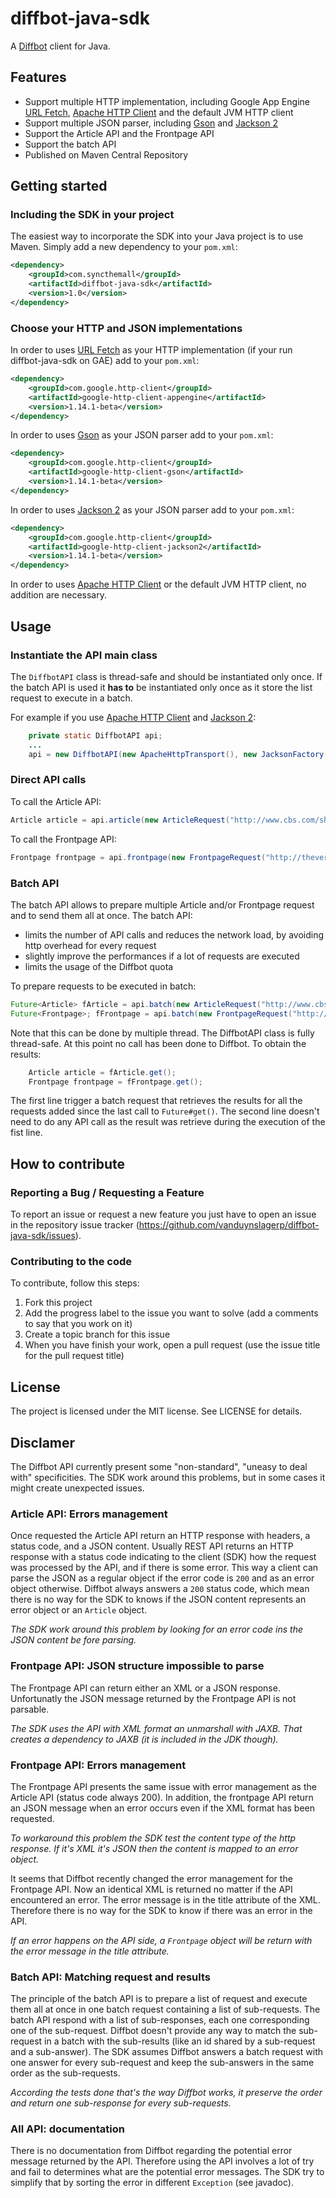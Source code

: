 diffbot-java-sdk
================

A [Diffbot](http://www.diffbot.com/) client for Java.

Features
--------

  * Support multiple HTTP implementation, including Google App Engine [URL Fetch](https://developers.google.com/appengine/docs/java/urlfetch/), [Apache HTTP Client](http://hc.apache.org/) and the default JVM HTTP client
  * Support multiple JSON parser, including [Gson](https://code.google.com/p/google-gson/) and [Jackson 2](http://jackson.codehaus.org/)
  * Support the Article API and the Frontpage API
  * Support the batch API
  * Published on Maven Central Repository

Getting started
---------------
### Including the SDK in your project

The easiest way to incorporate the SDK into your Java project is to use Maven. Simply add a new dependency to your `pom.xml`:

```xml
<dependency>
    <groupId>com.syncthemall</groupId>
	<artifactId>diffbot-java-sdk</artifactId>
	<version>1.0</version>
</dependency>
```

### Choose your HTTP and JSON implementations

In order to uses [URL Fetch](https://developers.google.com/appengine/docs/java/urlfetch/) as your HTTP implementation (if your run diffbot-java-sdk on GAE) add to your `pom.xml`:
```xml
<dependency>
	<groupId>com.google.http-client</groupId>
	<artifactId>google-http-client-appengine</artifactId>
	<version>1.14.1-beta</version>
</dependency>
```

In order to uses [Gson](https://code.google.com/p/google-gson/) as your JSON parser add to your `pom.xml`:
```xml
<dependency>
	<groupId>com.google.http-client</groupId>
	<artifactId>google-http-client-gson</artifactId>
	<version>1.14.1-beta</version>
</dependency>
```

In order to uses [Jackson 2](http://jackson.codehaus.org/) as your JSON parser add to your `pom.xml`:
```xml
<dependency>
	<groupId>com.google.http-client</groupId>
	<artifactId>google-http-client-jackson2</artifactId>
	<version>1.14.1-beta</version>
</dependency>
```
In order to uses [Apache HTTP Client](http://hc.apache.org/) or the default JVM HTTP client, no addition are necessary.

Usage
-----
### Instantiate the API main class
The `DiffbotAPI` class is thread-safe and should be instantiated only once. If the batch API is used it **has to** be instantiated only once as it store the list request to execute in a batch.

For example if you use [Apache HTTP Client](http://hc.apache.org/) and [Jackson 2](http://jackson.codehaus.org/):
```java
	private static DiffbotAPI api;
	...
	api = new DiffbotAPI(new ApacheHttpTransport(), new JacksonFactory(), "<your_dev_token>");
```

### Direct API calls
To call the Article API:
```java
Article article = api.article(new ArticleRequest("http://www.cbs.com/shows/how_i_met_your_mother/barneys_blog/1000461/").withTags().withComments().withSummary());
```

To call the Frontpage API:
```java
Frontpage frontpage = api.frontpage(new FrontpageRequest("http://theverge.com"));
```

### Batch API

The batch API allows to prepare multiple Article and/or Frontpage request and to send them all at once. The batch API:
 * limits the number of API calls and reduces the network load, by avoiding http overhead for every request
 * slightly improve the performances if a lot of requests are executed
 * limits the usage of the Diffbot quota

To prepare requests to be executed in batch:
```java
Future<Article> fArticle = api.batch(new ArticleRequest("http://www.cbs.com/shows/how_i_met_your_mother/barneys_blog/1000461").withTags().withComments().withSummary());
Future<Frontpage>; fFrontpage = api.batch(new FrontpageRequest("http://theverge.com"));
```

Note that this can be done by multiple thread. The DiffbotAPI class is fully thread-safe.
At this point no call has been done to Diffbot. To obtain the results:
```java
	Article article = fArticle.get();
	Frontpage frontpage = fFrontpage.get();
```

The first line trigger a batch request that retrieves the results for all the requests added since the last call to `Future#get()`. The second line doesn't need to do any API call as the result was retrieve during the
execution of the fist line.


How to contribute
--------------

### Reporting a Bug / Requesting a Feature

To report an issue or request a new feature you just have to open an issue in the repository issue tracker (<https://github.com/vanduynslagerp/diffbot-java-sdk/issues>).

### Contributing to the code

To contribute, follow this steps:

 1. Fork this project
 2. Add the progress label to the issue you want to solve (add a comments to say that you work on it)
 3. Create a topic branch for this issue
 4. When you have finish your work, open a pull request (use the issue title for the pull request title)

License 
--------------
The project is licensed under the MIT license. 
See LICENSE for details.

Disclamer
---------
The Diffbot API currently present some "non-standard", "uneasy to deal with" specificities. The SDK work around this problems, but in some cases it might create unexpected issues.

### Article API: Errors management
Once requested the Article API return an HTTP response with headers, a status code, and a JSON content.
Usually REST API returns an HTTP response with a status code indicating to the client (SDK) how the request was processed by the API, and if there is some error. This way a client can parse the JSON as a regular object if the error code is `200` and as an error object otherwise.
Diffbot always answers a `200` status code, which mean there is no way for the SDK to knows if the JSON content represents an error object or an `Article` object.

*The SDK work around this problem by looking for an error code ins the JSON content be fore parsing.*

### Frontpage API: JSON structure impossible to parse
The Frontpage API can return either an XML or a JSON response. Unfortunatly the JSON message returned by the Frontpage API is not parsable.

*The SDK uses the API with XML format an unmarshall with JAXB. That creates a dependency to JAXB (it is included in the JDK though).*

### Frontpage API: Errors management
The Frontpage API presents the same issue with error management as the Article API (status code always 200).
In addition, the frontpage API return an JSON message when an error occurs even if the XML format has been requested.

*To workaround this problem the SDK test the content type of the http response. If it's XML it's JSON then the content is mapped to an error object.*

It seems that Diffbot recently changed the error management for the Frontpage API. Now an identical XML is returned no matter if the API encountered an error. The error message is in the title attribute of the XML.
Therefore there is no way for the SDK to know if there was an error in the API.

*If an error happens on the API side, a `Frontpage` object will be return with the error message in the title attribute.*

### Batch API: Matching request and results
The principle of the batch API is to prepare a list of request and execute them all at once in one batch request containing a list of sub-requests.
The batch API respond with a list of sub-responses, each one corresponding one of the sub-request.
Diffbot doesn't provide any way to match the sub-request in a batch with the sub-results (like an id shared by a sub-request and a sub-answer).
The SDK assumes Diffbot answers a batch request with one answer for every sub-request and keep the sub-answers in the same order as the sub-requests.

*According the tests done that's the way Diffbot works, it preserve the order and return one sub-response for every sub-requests.*

### All API: documentation
There is no documentation from Diffbot regarding the potential error message returned by the API. Therefore using the API involves a lot of try and fail to determines what are the potential error messages.
The SDK try to simplify that by sorting the error in different `Exception` (see javadoc).